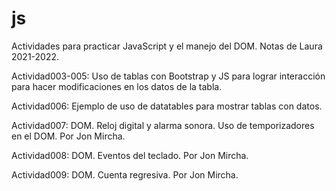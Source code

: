 # js

Actividades para practicar JavaScript y el manejo del DOM.
Notas de Laura 2021-2022.

Actividad003-005: Uso de tablas con Bootstrap y JS para lograr interacción para hacer modificaciones en los datos de la tabla.

Actividad006: Ejemplo de uso de datatables para mostrar tablas con datos.

Actividad007: DOM. Reloj digital y alarma sonora. Uso de temporizadores en el DOM. Por Jon Mircha.

Actividad008: DOM. Eventos del teclado. Por Jon Mircha.

Actividad009: DOM. Cuenta regresiva. Por Jon Mircha.

